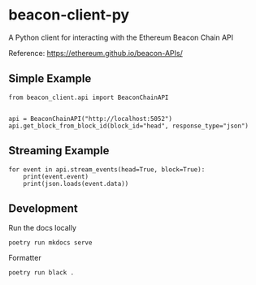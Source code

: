 # beacon-client-py
A Python client for interacting with the Ethereum Beacon Chain API

Reference: https://ethereum.github.io/beacon-APIs/

## Simple Example

```
from beacon_client.api import BeaconChainAPI


api = BeaconChainAPI("http://localhost:5052")
api.get_block_from_block_id(block_id="head", response_type="json")
```

## Streaming Example
```
for event in api.stream_events(head=True, block=True):
    print(event.event)
    print(json.loads(event.data))
```

## Development

Run the docs locally 

```
poetry run mkdocs serve
```

Formatter
```
poetry run black .
```
